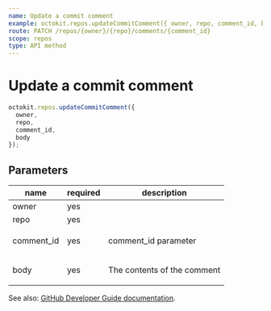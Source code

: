 ```yaml
---
name: Update a commit comment
example: octokit.repos.updateCommitComment({ owner, repo, comment_id, body })
route: PATCH /repos/{owner}/{repo}/comments/{comment_id}
scope: repos
type: API method
---
```


# Update a commit comment

```js
octokit.repos.updateCommitComment({
  owner,
  repo,
  comment_id,
  body
});
```

## Parameters

<table>
  <thead>
    <tr>
      <th>name</th>
      <th>required</th>
      <th>description</th>
    </tr>
  </thead>
  <tbody>
    <tr><td>owner</td><td>yes</td><td>

</td></tr>
<tr><td>repo</td><td>yes</td><td>

</td></tr>
<tr><td>comment_id</td><td>yes</td><td>

comment_id parameter

</td></tr>
<tr><td>body</td><td>yes</td><td>

The contents of the comment

</td></tr>
  </tbody>
</table>

See also: [GitHub Developer Guide documentation](https://docs.github.com/rest/reference/repos#update-a-commit-comment).

